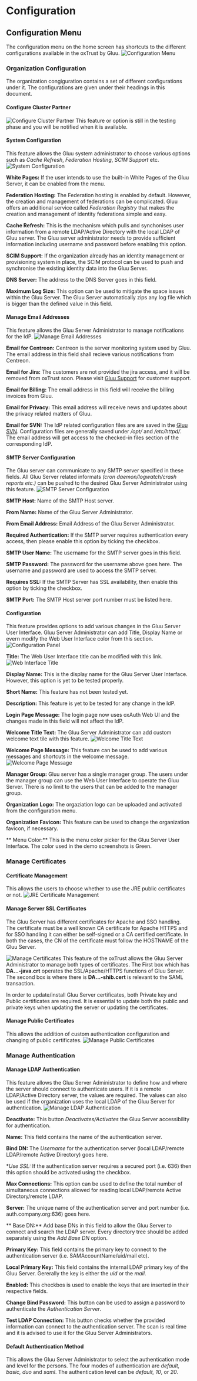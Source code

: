 # Configuration

## Configuration Menu
The configuration menu on the home screen has shortcuts to the different configurations available in the oxTrust by Gluu.
![Configuration Menu](img/admin_menu_configuration.png)

### Organization Configuration
The organization congiguration contains a set  of different configurations under it. The configurations are given under their headings in this document.

#### Configure Cluster Partner
![Configure Cluster Partner](img/admin_config_cluster.png)
This feature or option is still in the testing phase and you will be notified when it is available.

#### System Configuration
This feature allows the Gluu system administrator to choose various options such as *Cache Refresh*, *Federation Hosting*, *SCIM Support* etc. 
![System Configuration](img/admin_config_system.png)

**White Pages:** If the user intends to use the built-in White Pages of the Gluu Server, it can be enabled from the menu.

**Federation Hosting:** The Federation hosting is enabled by default. However, the creation and management of federations can be complicated. Gluu offers an additional service called *Federation Registry* that makes the creation and management of identity federations simple and easy. 

**Cache Refresh:** This is the mechanism which pulls and synchonises user information from a remote LDAP/Active Directory with the local LDAP of Gluu server. The Gluu server administrator needs to provide sufficient information including username and password before enabling this option.

**SCIM Support:** If the organization already has an identity management or provisioning system in place, the SCIM protocol can be used to push and synchronise the existing identity data into the Gluu Server.

**DNS Server:** The address to the DNS Server goes in this field.

**Maximum Log Size:** This option can be used to mitigate the space issues within the Gluu Server. The Gluu Server automatically zips any log file which is bigger than the defined value in this field. 

#### Manage Email Addresses
This feature allows the Gluu Server Administrator to manage notifications for the IdP.
![Manage Email Addresses](img/admin_config_email.png)

**Email for Centreon:** Centreon is the server monitoring system used by Gluu. The email address in this field shall recieve various notifications from Centreon.

**Email for Jira:** The customers are not provided the jira access, and it will be removed from oxTrust soon. Please visit [Gluu Support](https://support.gluu.org) for customer support.

**Email for Billing:** The email address in this field will receive the billing invoices from Gluu.

**Email for Privacy:** This email address will receive news and updates about the privacy related matters of Gluu.

**Email for SVN:** The IdP related configuration files are are saved in the [Gluu SVN](https://svn.gluu.info). Configuration files are generally saved under */opt/* and */etc/httpd/*. The email address will get access to the checked-in files section of the corresponding IdP.

#### SMTP Server Configuration
The Gluu server can communicate to any SMTP server specified in these fields. All Gluu Server related informats *(cron daemon/logwatch/crash reports etc.)* can be pushed to the desired Gluu Server Administrator using this feature.
![SMTP Server Configuration](img/admin_config_smtp.png)

**SMTP Host:** Name of the SMTP Host server.

**From Name:** Name of the Gluu Server Administrator.

**From Email Address:** Email Address of the Gluu Server Administrator.

**Required Authentication:** If the SMTP server requires authentication every access, then please enable this option by ticking the checkbox.

**SMTP User Name:** The username for the SMTP server goes in this field.

**SMTP Password:** The password for the username above goes here. The username and password are used to access the SMTP server.

**Requires SSL:** If the SMTP Server has SSL availability, then enable this option by ticking the checkbox.

**SMTP Port:** The SMTP Host server port number must be listed here.

#### Configuration
This feature provides options to add various changes in the Gluu Server User Interface. Gluu Server Administrator can add Title, Display Name or evern modify the Web User Interface color from this section.
![Configuration Panel](img/admin_config_config.png)

**Title:** The Web User Interface title can be modified with this link.
![Web Interface Title](img/admin_config_config_title.png)

**Display Name:** This is the display name for the Gluu Server User Interface. However, this option is yet to be tested properly.

**Short Name:** This feature has not been tested yet.

**Description:** This feature is yet to be tested for any change in the IdP.

**Login Page Message:** The login page now uses oxAuth Web UI and the changes made in this field will not affect the IdP.

**Welcome Title Text:** The Gluu Server Administrator can add custom welcome text tile with this feature.
![Welcome Title Text](img/admin_config_config_welcome.png)

**Welcome Page Message:** This feature can be used to add various messages and shortcuts in the welcome message.
![Welcome Page Message](img/admin_config_config_message.png)

**Manager Group:** Gluu server has a single manager group. The users under the manager group can use the Web User Interface to operate the Gluu Server. There is no limit to the users that can be added to the manager group.

**Organization Logo:** The orgaziation logo can be uploaded and activated from the configuration menu.

**Organization Favicon:** This feature can be used to change the organization favicon, if necessary.

** Menu Color:** This is the menu color picker for the Gluu Server User Interface. The color used in the demo screenshots is Green.

### Manage Certificates
#### Certificate Management
This allows the users to choose whether to use the JRE public certificates or not.
![JRE Certificate Management](img/admin_manage_jre.png)

#### Manage Server SSL Certificates
The Gluu Server has different certificates for Apache and SSO handling. The certificate must be a well known CA certificate for Apache HTTPS and for SSO handling it can either be self-signed or a CA certified certificate. In both the cases, the CN of the certificate must follow the HOSTNAME of the Gluu Server. 

![Manage Certificates](img/admin_manage_cert.png)
This feature of the oxTrust allows the Gluu Server Administrator to manage both types of certificates. The First box which has **DA...-java.crt** operates the SSL/Apache/HTTPS functions of Gluu Server. The second box is where there is **DA...-shib.cert** is relevant to the SAML transaction.

In order to update/install Gluu Server certificates, both Private key and Public certificates are required. It is essential to update both the public and private keys when updating the server or updating the certificates.

#### Manage Public Certificates
This allows the addition of custom authentication configuration and changing of public certificates.
![Manage Public Certificates](img/admin_manage_public.png)

### Manage Authentication
#### Manage LDAP Authentication
This feature allows the Gluu Server Administrator to define how and where the server should connect to authenticate users. If it is a remote LDAP/Active Directory server, the values are required. The values can also be used if the organization uses the local LDAP of the Gluu Server for authentication. 
![Manage LDAP Authentication](img/admin_manage_ldap.png)

**Deactivate:** This button *Deactivates/Activates* the Gluu Server accessibility for authentication.

**Name:** This field contains the name of the authentication server.

**Bind DN:** The *Username* for the authentication server (local LDAP/remote LDAP/remote Active Directory) goes here.

**Use SSL:* If the authentication server requires a secured port (i.e. 636) then this option should be activated using the checkbox.

**Max Connections:** This option can be used to define the total number of simultaneous connections allowed for reading local LDAP/remote Active Directory/remote LDAP.

**Server:** The unique name of the authentication server and port number (i.e. auth.company.org:636) goes here.

** Base DN:** Add base DNs in this field to allow the Gluu Server to connect and search the LDAP server. Every directory tree should be added separately using the *Add Base DN* option.

**Primary Key:** This field contains the primary key to connect to the authentication server (i.e. SAMAccountName/uid/mail etc).

**Local Primary Key:** This field contains the internal LDAP primary key of the Gluu Server. Gererally the key is either the *uid* or the *mail*.

**Enabled:** This checkbos is used to enable the keys that are inserted in their respective fields.

**Change Bind Password:** This button can be used to assign a password to authenticate the *Authentication Server*.

**Test LDAP Connection:** This button checks whether the provided information can connect to the authentication server. The scan is real time and it is advised to use it for the Gluu Server Administrators.

#### Default Authentication Method
This allows the Gluu Server Administrator to select the authentication mode and level for the persons. The four modes of authentication are *default, basic, duo* and *saml*. The authentication level can be *default, 10*, or *20*. 
